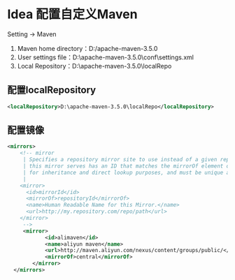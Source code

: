 # Idea 配置自定义Maven

Setting -> Maven

1. Maven home directory：D:/apache-maven-3.5.0
2. User settings file：D:\apache-maven-3.5.0\conf\settings.xml
3. Local Repository：D:\apache-maven-3.5.0\localRepo

## 配置localRepository
```xml
<localRepository>D:\apache-maven-3.5.0\localRepo</localRepository>
```

## 配置镜像
```xml
<mirrors>
    <!-- mirror
     | Specifies a repository mirror site to use instead of a given repository. The repository that
     | this mirror serves has an ID that matches the mirrorOf element of this mirror. IDs are used
     | for inheritance and direct lookup purposes, and must be unique across the set of mirrors.
     |
    <mirror>
      <id>mirrorId</id>
      <mirrorOf>repositoryId</mirrorOf>
      <name>Human Readable Name for this Mirror.</name>
      <url>http://my.repository.com/repo/path</url>
    </mirror>
     -->
	 <mirror>
            <id>alimaven</id>
            <name>aliyun maven</name>
            <url>http://maven.aliyun.com/nexus/content/groups/public/</url>
            <mirrorOf>central</mirrorOf>
        </mirror>
  </mirrors>
```